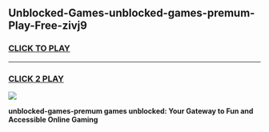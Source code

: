 
## Unblocked-Games-unblocked-games-premum-Play-Free-zivj9
<h3>
<a href="https://premium76.site?title=unblocked-games-premum&ref=18A">CLICK TO PLAY</a></h3>
<hr>

<h3>
<a href="https://premium76.site?title=unblocked-games-premum&ref=18A">CLICK 2 PLAY</a>
  
</h3>

<a href="https://premium76.site?title=unblocked-games-premum&ref=18A"><img src="https://clearcache.store/games.png"></a>


**unblocked-games-premum games unblocked: Your Gateway to Fun and Accessible Online Gaming**
